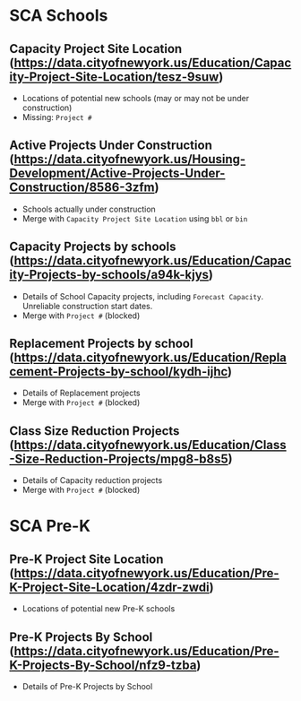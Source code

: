 # SCA Schools

## Capacity Project Site Location (https://data.cityofnewyork.us/Education/Capacity-Project-Site-Location/tesz-9suw)
- Locations of potential new schools (may or may not be under construction)
- Missing: `Project #`

## Active Projects Under Construction (https://data.cityofnewyork.us/Housing-Development/Active-Projects-Under-Construction/8586-3zfm)
- Schools actually under construction
- Merge with `Capacity Project Site Location` using `bbl` or `bin`

## Capacity Projects by schools (https://data.cityofnewyork.us/Education/Capacity-Projects-by-schools/a94k-kjys)
- Details of School Capacity projects, including `Forecast Capacity`. Unreliable construction start dates.
- Merge with `Project #` (blocked)

## Replacement Projects by school (https://data.cityofnewyork.us/Education/Replacement-Projects-by-school/kydh-ijhc)
- Details of Replacement projects
- Merge with `Project #` (blocked)

## Class Size Reduction Projects (https://data.cityofnewyork.us/Education/Class-Size-Reduction-Projects/mpg8-b8s5)
- Details of Capacity reduction projects
- Merge with `Project #` (blocked)

# SCA Pre-K

## Pre-K Project Site Location (https://data.cityofnewyork.us/Education/Pre-K-Project-Site-Location/4zdr-zwdi)
- Locations of potential new Pre-K schools

## Pre-K Projects By School (https://data.cityofnewyork.us/Education/Pre-K-Projects-By-School/nfz9-tzba)
- Details of Pre-K Projects by School